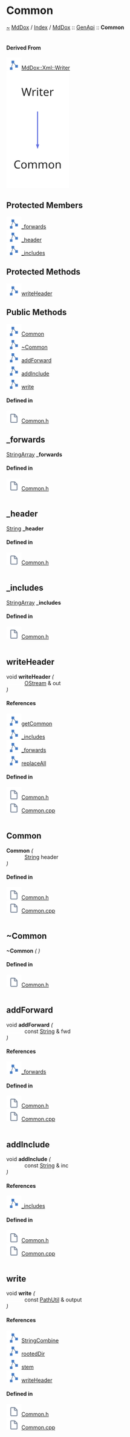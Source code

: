 <a id="common"></a>
<h1>Common</h1>
<a id="classMdDox_1_1GenApi_1_1Common"></a>
<a href="https://github.com/CharlesCarley/MdDox.md">~</a>
<a href="indexpage.md#mddox">MdDox</a>
<span class="inline-text">/</span>
<a href="index.md#index">Index</a>
<span class="inline-text">/</span>
<a href="namespaceMdDox.md#mddox">MdDox</a>
<span class="inline-text">::</span>
<a href="namespaceMdDox_1_1GenApi.md#genapi">GenApi</a>
<span class="inline-text">::</span>
<span class="bold-text"><b>Common</b></span>
<br/>
<br/>
<a id="derived-from"></a>
<h4>Derived From</h4>
<div class="icon-link">
<img src="../images/class.svg"/><a href="classMdDox_1_1Xml_1_1Writer.md#mddoxxmlwriter">MdDox::Xml::Writer</a>
</div>
<img src="../images/dot/internal-diagram-100.dot.svg"/><br/>
<a id="protected-members"></a>
<h2>Protected Members</h2>
<span class="icon-list-item"><a href="#_forwards" class="icon-list-item"><img src="../images/class.svg" class="icon-list-item"/><span class="icon-list-item">_forwards</span>
</a>
</span>
<br/>
<span class="icon-list-item"><a href="#_header" class="icon-list-item"><img src="../images/class.svg" class="icon-list-item"/><span class="icon-list-item">_header</span>
</a>
</span>
<br/>
<span class="icon-list-item"><a href="#_includes" class="icon-list-item"><img src="../images/class.svg" class="icon-list-item"/><span class="icon-list-item">_includes</span>
</a>
</span>
<br/>
<a id="protected-methods"></a>
<h2>Protected Methods</h2>
<span class="icon-list-item"><a href="#writeheader" class="icon-list-item"><img src="../images/class.svg" class="icon-list-item"/><span class="icon-list-item">writeHeader</span>
</a>
</span>
<br/>
<a id="public-methods"></a>
<h2>Public Methods</h2>
<span class="icon-list-item"><a href="#common" class="icon-list-item"><img src="../images/class.svg" class="icon-list-item"/><span class="icon-list-item">Common</span>
</a>
</span>
<br/>
<span class="icon-list-item"><a href="#~common" class="icon-list-item"><img src="../images/class.svg" class="icon-list-item"/><span class="icon-list-item">~Common</span>
</a>
</span>
<br/>
<span class="icon-list-item"><a href="#addforward" class="icon-list-item"><img src="../images/class.svg" class="icon-list-item"/><span class="icon-list-item">addForward</span>
</a>
</span>
<br/>
<span class="icon-list-item"><a href="#addinclude" class="icon-list-item"><img src="../images/class.svg" class="icon-list-item"/><span class="icon-list-item">addInclude</span>
</a>
</span>
<br/>
<span class="icon-list-item"><a href="#write" class="icon-list-item"><img src="../images/class.svg" class="icon-list-item"/><span class="icon-list-item">write</span>
</a>
</span>
<br/>
<a id="defined-in"></a>
<h4>Defined in</h4>
<span class="icon-list-item"><a href="https://github.com/CharlesCarley/MdDox/blob/master//Tools/GenApi/Common.h#L182" class="icon-list-item"><img src="../images/file.svg" class="icon-list-item"/><span class="icon-list-item">Common.h</span>
</a>
</span>
<br/>
<a id="_forwards"></a>
<h2>_forwards</h2>
<a href="namespaceMdDox.md#stringarray">StringArray</a>
<span class="bold-text"><b>_forwards</b></span>
<br/>
<a id="defined-in"></a>
<h4>Defined in</h4>
<span class="icon-list-item"><a href="https://github.com/CharlesCarley/MdDox/blob/master//Tools/GenApi/Common.h#L185" class="icon-list-item"><img src="../images/file.svg" class="icon-list-item"/><span class="icon-list-item">Common.h</span>
</a>
</span>
<br/>
<br/>
<a id="_header"></a>
<h2>_header</h2>
<a href="namespaceMdDox.md#string">String</a>
<span class="bold-text"><b>_header</b></span>
<br/>
<a id="defined-in"></a>
<h4>Defined in</h4>
<span class="icon-list-item"><a href="https://github.com/CharlesCarley/MdDox/blob/master//Tools/GenApi/Common.h#L184" class="icon-list-item"><img src="../images/file.svg" class="icon-list-item"/><span class="icon-list-item">Common.h</span>
</a>
</span>
<br/>
<br/>
<a id="_includes"></a>
<h2>_includes</h2>
<a href="namespaceMdDox.md#stringarray">StringArray</a>
<span class="bold-text"><b>_includes</b></span>
<br/>
<a id="defined-in"></a>
<h4>Defined in</h4>
<span class="icon-list-item"><a href="https://github.com/CharlesCarley/MdDox/blob/master//Tools/GenApi/Common.h#L186" class="icon-list-item"><img src="../images/file.svg" class="icon-list-item"/><span class="icon-list-item">Common.h</span>
</a>
</span>
<br/>
<br/>
<a id="writeheader"></a>
<h2>writeHeader</h2>
<span class="inline-text">void</span>
<span class="bold-text"><b>writeHeader</b></span>
<span class="italic-text"><i>(</i></span>
<div class="paragraph">
<span class="paragraph"><img src="../images/horSpace24px.svg"/><a href="namespaceMdDox.md#ostream">OStream</a>
<span class="inline-text"> &amp;</span>
<span class="inline-text">out</span>
</span>
</div>
<span class="italic-text"><i>)</i></span>
<a id="references"></a>
<h4>References</h4>
<span class="icon-list-item"><a href="classMdDox_1_1GenApi_1_1Resources_1_1Resource.md#getcommon" class="icon-list-item"><img src="../images/class.svg" class="icon-list-item"/><span class="icon-list-item">getCommon</span>
</a>
</span>
<br/>
<span class="icon-list-item"><a href="classMdDox_1_1GenApi_1_1Common.md#_includes" class="icon-list-item"><img src="../images/class.svg" class="icon-list-item"/><span class="icon-list-item">_includes</span>
</a>
</span>
<br/>
<span class="icon-list-item"><a href="classMdDox_1_1GenApi_1_1Common.md#_forwards" class="icon-list-item"><img src="../images/class.svg" class="icon-list-item"/><span class="icon-list-item">_forwards</span>
</a>
</span>
<br/>
<span class="icon-list-item"><a href="classMdDox_1_1StringUtils.md#replaceall" class="icon-list-item"><img src="../images/class.svg" class="icon-list-item"/><span class="icon-list-item">replaceAll</span>
</a>
</span>
<br/>
<a id="defined-in"></a>
<h4>Defined in</h4>
<span class="icon-list-item"><a href="https://github.com/CharlesCarley/MdDox/blob/master//Tools/GenApi/Common.h#L189" class="icon-list-item"><img src="../images/file.svg" class="icon-list-item"/><span class="icon-list-item">Common.h</span>
</a>
</span>
<br/>
<span class="icon-list-item"><a href="https://github.com/CharlesCarley/MdDox/blob/master//Tools/GenApi/Common.cpp#L47" class="icon-list-item"><img src="../images/file.svg" class="icon-list-item"/><span class="icon-list-item">Common.cpp</span>
</a>
</span>
<br/>
<br/>
<a id="common"></a>
<h2>Common</h2>
<span class="bold-text"><b>Common</b></span>
<span class="italic-text"><i>(</i></span>
<div class="paragraph">
<span class="paragraph"><img src="../images/horSpace24px.svg"/><a href="namespaceMdDox.md#string">String</a>
<span class="inline-text">header</span>
</span>
</div>
<span class="italic-text"><i>)</i></span>
<a id="defined-in"></a>
<h4>Defined in</h4>
<span class="icon-list-item"><a href="https://github.com/CharlesCarley/MdDox/blob/master//Tools/GenApi/Common.h#L192" class="icon-list-item"><img src="../images/file.svg" class="icon-list-item"/><span class="icon-list-item">Common.h</span>
</a>
</span>
<br/>
<span class="icon-list-item"><a href="https://github.com/CharlesCarley/MdDox/blob/master//Tools/GenApi/Common.cpp#L30" class="icon-list-item"><img src="../images/file.svg" class="icon-list-item"/><span class="icon-list-item">Common.cpp</span>
</a>
</span>
<br/>
<br/>
<a id="~common"></a>
<h2>~Common</h2>
<span class="bold-text"><b>~Common</b></span>
<span class="italic-text"><i>(</i></span>
<span class="italic-text"><i>)</i></span>
<a id="defined-in"></a>
<h4>Defined in</h4>
<span class="icon-list-item"><a href="https://github.com/CharlesCarley/MdDox/blob/master//Tools/GenApi/Common.h#L193" class="icon-list-item"><img src="../images/file.svg" class="icon-list-item"/><span class="icon-list-item">Common.h</span>
</a>
</span>
<br/>
<br/>
<a id="addforward"></a>
<h2>addForward</h2>
<span class="inline-text">void</span>
<span class="bold-text"><b>addForward</b></span>
<span class="italic-text"><i>(</i></span>
<div class="paragraph">
<span class="paragraph"><img src="../images/horSpace24px.svg"/><span class="inline-text">const </span>
<a href="namespaceMdDox.md#string">String</a>
<span class="inline-text"> &amp;</span>
<span class="inline-text">fwd</span>
</span>
</div>
<span class="italic-text"><i>)</i></span>
<a id="references"></a>
<h4>References</h4>
<span class="icon-list-item"><a href="classMdDox_1_1GenApi_1_1Common.md#_forwards" class="icon-list-item"><img src="../images/class.svg" class="icon-list-item"/><span class="icon-list-item">_forwards</span>
</a>
</span>
<br/>
<a id="defined-in"></a>
<h4>Defined in</h4>
<span class="icon-list-item"><a href="https://github.com/CharlesCarley/MdDox/blob/master//Tools/GenApi/Common.h#L197" class="icon-list-item"><img src="../images/file.svg" class="icon-list-item"/><span class="icon-list-item">Common.h</span>
</a>
</span>
<br/>
<span class="icon-list-item"><a href="https://github.com/CharlesCarley/MdDox/blob/master//Tools/GenApi/Common.cpp#L70" class="icon-list-item"><img src="../images/file.svg" class="icon-list-item"/><span class="icon-list-item">Common.cpp</span>
</a>
</span>
<br/>
<br/>
<a id="addinclude"></a>
<h2>addInclude</h2>
<span class="inline-text">void</span>
<span class="bold-text"><b>addInclude</b></span>
<span class="italic-text"><i>(</i></span>
<div class="paragraph">
<span class="paragraph"><img src="../images/horSpace24px.svg"/><span class="inline-text">const </span>
<a href="namespaceMdDox.md#string">String</a>
<span class="inline-text"> &amp;</span>
<span class="inline-text">inc</span>
</span>
</div>
<span class="italic-text"><i>)</i></span>
<a id="references"></a>
<h4>References</h4>
<span class="icon-list-item"><a href="classMdDox_1_1GenApi_1_1Common.md#_includes" class="icon-list-item"><img src="../images/class.svg" class="icon-list-item"/><span class="icon-list-item">_includes</span>
</a>
</span>
<br/>
<a id="defined-in"></a>
<h4>Defined in</h4>
<span class="icon-list-item"><a href="https://github.com/CharlesCarley/MdDox/blob/master//Tools/GenApi/Common.h#L198" class="icon-list-item"><img src="../images/file.svg" class="icon-list-item"/><span class="icon-list-item">Common.h</span>
</a>
</span>
<br/>
<span class="icon-list-item"><a href="https://github.com/CharlesCarley/MdDox/blob/master//Tools/GenApi/Common.cpp#L75" class="icon-list-item"><img src="../images/file.svg" class="icon-list-item"/><span class="icon-list-item">Common.cpp</span>
</a>
</span>
<br/>
<br/>
<a id="write"></a>
<h2>write</h2>
<span class="inline-text">void</span>
<span class="bold-text"><b>write</b></span>
<span class="italic-text"><i>(</i></span>
<div class="paragraph">
<span class="paragraph"><img src="../images/horSpace24px.svg"/><span class="inline-text">const </span>
<a href="classMdDox_1_1PathUtil.md#pathutil">PathUtil</a>
<span class="inline-text"> &amp;</span>
<span class="inline-text">output</span>
</span>
</div>
<span class="italic-text"><i>)</i></span>
<a id="references"></a>
<h4>References</h4>
<span class="icon-list-item"><a href="namespaceMdDox.md#stringcombine" class="icon-list-item"><img src="../images/class.svg" class="icon-list-item"/><span class="icon-list-item">StringCombine</span>
</a>
</span>
<br/>
<span class="icon-list-item"><a href="classMdDox_1_1PathUtil.md#rooteddir" class="icon-list-item"><img src="../images/class.svg" class="icon-list-item"/><span class="icon-list-item">rootedDir</span>
</a>
</span>
<br/>
<span class="icon-list-item"><a href="classMdDox_1_1PathUtil.md#stem" class="icon-list-item"><img src="../images/class.svg" class="icon-list-item"/><span class="icon-list-item">stem</span>
</a>
</span>
<br/>
<span class="icon-list-item"><a href="classMdDox_1_1GenApi_1_1Common.md#writeheader" class="icon-list-item"><img src="../images/class.svg" class="icon-list-item"/><span class="icon-list-item">writeHeader</span>
</a>
</span>
<br/>
<a id="defined-in"></a>
<h4>Defined in</h4>
<span class="icon-list-item"><a href="https://github.com/CharlesCarley/MdDox/blob/master//Tools/GenApi/Common.h#L195" class="icon-list-item"><img src="../images/file.svg" class="icon-list-item"/><span class="icon-list-item">Common.h</span>
</a>
</span>
<br/>
<span class="icon-list-item"><a href="https://github.com/CharlesCarley/MdDox/blob/master//Tools/GenApi/Common.cpp#L35" class="icon-list-item"><img src="../images/file.svg" class="icon-list-item"/><span class="icon-list-item">Common.cpp</span>
</a>
</span>
<br/>
<br/>
</div>
</div>
</body>
</html>
